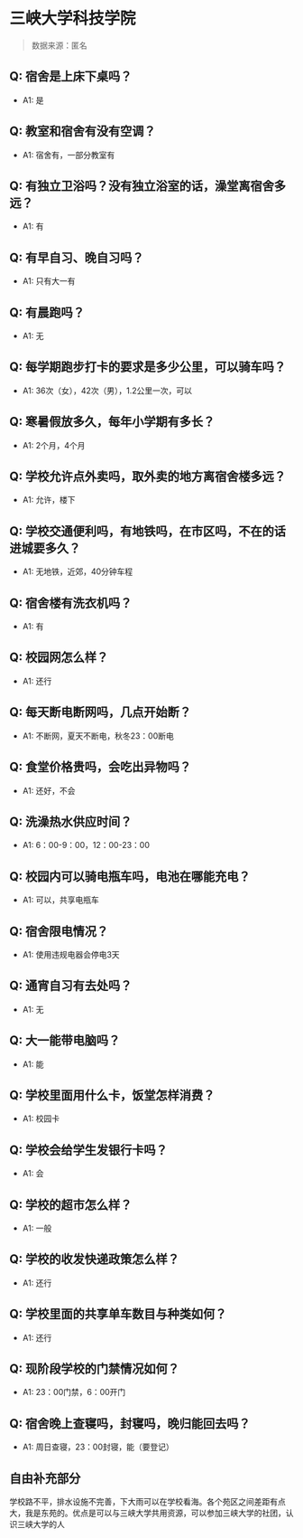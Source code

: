 # 三峡大学科技学院

> 数据来源：匿名

## Q: 宿舍是上床下桌吗？

- A1: 是

## Q: 教室和宿舍有没有空调？

- A1: 宿舍有，一部分教室有

## Q: 有独立卫浴吗？没有独立浴室的话，澡堂离宿舍多远？

- A1: 有

## Q: 有早自习、晚自习吗？

- A1: 只有大一有

## Q: 有晨跑吗？

- A1: 无

## Q: 每学期跑步打卡的要求是多少公里，可以骑车吗？

- A1: 36次（女），42次（男），1.2公里一次，可以

## Q: 寒暑假放多久，每年小学期有多长？

- A1: 2个月，4个月

## Q: 学校允许点外卖吗，取外卖的地方离宿舍楼多远？

- A1: 允许，楼下

## Q: 学校交通便利吗，有地铁吗，在市区吗，不在的话进城要多久？

- A1: 无地铁，近郊，40分钟车程

## Q: 宿舍楼有洗衣机吗？

- A1: 有

## Q: 校园网怎么样？

- A1: 还行

## Q: 每天断电断网吗，几点开始断？

- A1: 不断网，夏天不断电，秋冬23：00断电

## Q: 食堂价格贵吗，会吃出异物吗？

- A1: 还好，不会

## Q: 洗澡热水供应时间？

- A1: 6：00-9：00，12：00-23：00

## Q: 校园内可以骑电瓶车吗，电池在哪能充电？

- A1: 可以，共享电瓶车

## Q: 宿舍限电情况？

- A1: 使用违规电器会停电3天

## Q: 通宵自习有去处吗？

- A1: 无

## Q: 大一能带电脑吗？

- A1: 能

## Q: 学校里面用什么卡，饭堂怎样消费？

- A1: 校园卡

## Q: 学校会给学生发银行卡吗？

- A1: 会

## Q: 学校的超市怎么样？

- A1: 一般

## Q: 学校的收发快递政策怎么样？

- A1: 还行

## Q: 学校里面的共享单车数目与种类如何？

- A1: 还行

## Q: 现阶段学校的门禁情况如何？

- A1: 23：00门禁，6：00开门

## Q: 宿舍晚上查寝吗，封寝吗，晚归能回去吗？

- A1: 周日查寝，23：00封寝，能（要登记）

## 自由补充部分

学校路不平，排水设施不完善，下大雨可以在学校看海。各个苑区之间差距有点大，我是东苑的。优点是可以与三峡大学共用资源，可以参加三峡大学的社团，认识三峡大学的人